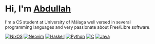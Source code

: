 # Hi, I'm [Abdullah](https://masultan.xyz)
I'm a CS student at University of Málaga well versed in several programming languages and very passionate about Free/Libre software.

[![NixOS](https://img.shields.io/badge/NixOS-4E8EB5?logo=nixos&logoColor=white&style=for-the-badge)](https://nixos.org/)
[![Neovim](https://img.shields.io/badge/Neovim-57A143?logo=neovim&logoColor=white&style=for-the-badge)](https://neovim.io/)
[![Haskell](https://img.shields.io/badge/Haskell-5D4F85?logo=haskell&logoColor=white&style=for-the-badge)](https://www.haskell.org/)
[![Python](https://img.shields.io/badge/Python-3776AB?logo=python&logoColor=white&style=for-the-badge)](https://www.python.org/)
[![C](https://img.shields.io/badge/C-A8B9CC?logo=c&logoColor=white&style=for-the-badge)](https://en.wikipedia.org/wiki/C_(programming_language))
[![Java](https://img.shields.io/badge/Java-007396?logo=java&logoColor=white&style=for-the-badge)](https://www.java.com/)

